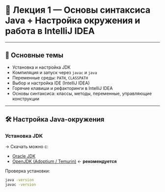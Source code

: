 # 🧩 Лекция 1 — Основы синтаксиса Java + Настройка окружения и работа в IntelliJ IDEA

---

## 🎯 Основные темы

- Установка и настройка JDK
- Компиляция и запуск через `javac` и `java`
- Переменные среды: `PATH`, `CLASSPATH`
- Выбор и настройка IDE (IntelliJ IDEA)
- Горячие клавиши и рефакторинги в IntelliJ IDEA
- Основы синтаксиса: классы, методы, переменные, управляющие конструкции

---

## 🛠️ Настройка Java-окружения

### Установка JDK

→ Скачать можно с:
- [Oracle JDK](https://www.oracle.com/java/technologies/downloads/)
- [OpenJDK (Adoptium / Temurin)](https://adoptium.net/) ← **рекомендуется**

Проверка установки:
```bash
java -version
javac -version
